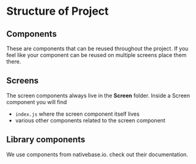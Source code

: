 # Structure of Project

## Components

These are components that can be reused throughout the project. If you feel like your component can be reused on multiple screens place them there. 

## Screens

The screen components always live in the **Screen** folder. Inside a Screen component you will find

- `index.js` where the screen component itself lives
- various other components related to the screen component

## Library components

We use components from nativebase.io. check out their documentation.